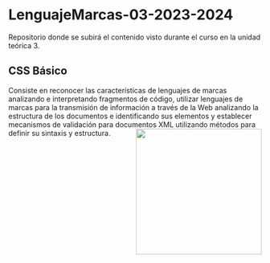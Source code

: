 # LenguajeMarcas-03-2023-2024
Repositorio donde se subirá el contenido visto durante el curso en la unidad teórica 3.

<h2>CSS Básico</h2>
Consiste en reconocer las características de lenguajes de marcas analizando e interpretando fragmentos de código, utilizar lenguajes de marcas para la transmisión de información a través de la Web analizando la estructura de los documentos e identificando sus elementos y establecer mecanismos de validación para documentos XML utilizando métodos para definir su sintaxis y estructura.
<picture> <img align="right" src="https://github.com/7oSkaaa/7oSkaaa/blob/main/Images/Right_Side.gif?raw=true" width = 250px></picture>

